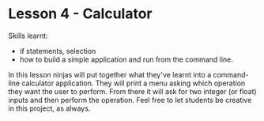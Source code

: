 # Lesson 4 - Calculator

Skills learnt:
- if statements, selection
- how to build a simple application and run from the command line.

In this lesson ninjas will put together what they've learnt into a command-line calculator application. They will print a menu asking which operation they want the user to perform. From there it will ask for two integer (or float) inputs and then perform the operation. Feel free to let students be creative in this project, as always.

